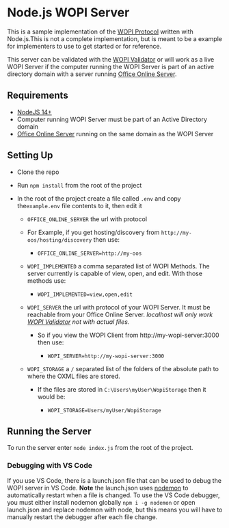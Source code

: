 # Node.js WOPI Server

This is a sample implementation of the [WOPI Protocol](https://docs.microsoft.com/en-us/openspecs/office_protocols/ms-wopi/6a8bb410-68ad-47e4-9dc3-6cf29c6b046b) written with Node.js.This is not a complete implementation, but is meant to be a example for implementers to use to get started or for reference.

This server can be validated with the [WOPI Validator](https://github.com/microsoft/wopi-validator-core) or will work as a live WOPI Server if the computer running the WOPI Server is part of an active directory domain with a server running [Office Online Server](https://docs.microsoft.com/en-us/officeonlineserver/deploy-office-online-server).

## Requirements

- [NodeJS 14+](https://nodejs.org/en/)
- Computer running WOPI Server must be part of an Active Directory domain
- [Office Online Server](https://docs.microsoft.com/en-us/officeonlineserver/deploy-office-online-server) running on the same domain as the WOPI Server

## Setting Up

- Clone the repo
- Run `npm install` from the root of the project
- In the root of the project create a file called `.env` and copy the`example.env` file contents to it, then edit it

  - `OFFICE_ONLINE_SERVER` the url with protocol
  - For Example, if you get hosting/discovery from `http://my-oos/hosting/discovery` then use:

    - `OFFICE_ONLINE_SERVER=http://my-oos`

  - `WOPI_IMPLEMENTED` a comma separated list of WOPI Methods. The server currently is capable of view, open, and edit. With those methods use:

    - `WOPI_IMPLEMENTED=view,open,edit`

  - `WOPI_SERVER` the url with protocol of your WOPI Server. It must be reachable from your Office Online Server. _localhost will only work [WOPI Validator](https://github.com/microsoft/wopi-validator-core) not with actual files._

    - So if you view the WOPI Client from http://my-wopi-server:3000 then use:

      - `WOPI_SERVER=http://my-wopi-server:3000`

  - `WOPI_STORAGE` a `/` separated list of the folders of the absolute path to where the OXML files are stored.

    - If the files are stored in `C:\Users\myUser\WopiStorage` then it would be:

      - `WOPI_STORAGE=Users/myUser/WopiStorage`

## Running the Server

To run the server enter `node index.js` from the root of the project.

### Debugging with VS Code

If you use VS Code, there is a launch.json file that can be used to debug the WOPI server in VS Code. **Note** the launch.json uses [nodemon](https://www.npmjs.com/package/nodemon) to automatically restart when a file is changed. To use the VS Code debugger, you must either install nodemon globally `npm i -g nodemon` or open launch.json and replace nodemon with node, but this means you will have to manually restart the debugger after each file change.
